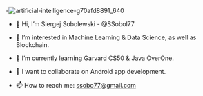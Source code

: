 -![artificial-intelligence-g70afd8891_640](https://user-images.githubusercontent.com/108773983/200955851-6396a7bd-265b-48e6-89b7-ce93b0164b4c.jpg)

-  👋  Hi, I’m Siergej Sobolewski  -  @SSobol77

      

- 👀  I’m interested in Machine Learning & Data Science, as well as Blockchain.
- 🌱  I’m currently learning Garvard CS50 & Java OverOne.
- 💞️  I want to collaborate on Android app development.
- 📫  How to reach me: ssobo77@gmail.com

<!---
SSobol77/SSobol77 is a ✨ special ✨ repository because its `README.md` (this file) appears on your GitHub profile.
You can click the Preview link to take a look at your changes.
--->
